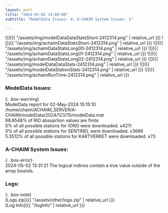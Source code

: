 ```yaml
---
layout: post
title: "2024-05-02 14:00:00"
subtitle: "ModelData Issues: 4; A-CHAIM System Issues: 1"

---
```


![]({{ "/assets/img/modelDataDataStatsShort-2412314.png" | relative_url }})
![]({{ "/assets/img/achaimDataStatsShort-2412314.png" | relative_url }})
![]({{ "/assets/img/achaimDataStatsLong00-2412314.png" | relative_url }})
![]({{ "/assets/img/achaimDataStatsLong01-2412314.png" | relative_url }})
![]({{ "/assets/img/achaimDataStatsLong02-2412314.png" | relative_url }})
![]({{ "/assets/img/modelDataDataStats-2412314.png" | relative_url }})
![]({{ "/assets/img/modelDataStationStats-2412314.png" | relative_url }})
![]({{ "/assets/img/achaimRunTime-2412314.png" | relative_url }})


### ModelData Issues:  
  
{: .box-warning}  
 ModelData report for 02-May-2024 15:15:10   
 /home/chaim/ACHAIM_SERVER/A-CHAIM/modelData/2024/123/15/modelData.mat   
 68.8548% of RIO absoprtion values are finite   
 0% of all possible stations for IONO were downloaded. x4211   
 0% of all possible stations for SENTINEL were downloaded. x3666   
 5.3512% of all possible stations for KARTVERKET were downloaded. x73   
  
### A-CHAIM System Issues:  
  
{: .box-error}  
2024-05-02 13:31:21 The logical indices contain a true value outside of the array bounds.  

### Logs:  
  
{: .box-note}  
[Logs.zip]({{ "/assets/other/logs.zip" | relative_url }})  
[Log Info]({{ "/logInfo" | relative_url }})  
